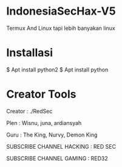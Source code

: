 # IndonesiaSecHax-V5
Termux And Linux tapi lebih banyakan linux

# Installasi

$ Apt install python2
$ Apt install python

# Creator Tools

Creator : ./RedSec

Plen : Wisnu, juna, ardiansyah

Guru : The King, Nurvy, Demon King

SUBSCRIBE CHANNEL HACKING : RED SEC

SUBSCRIBE CHANNEL GAMING  : RED32
